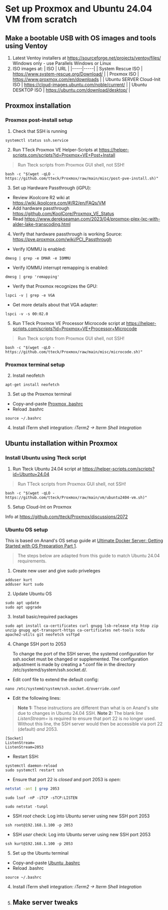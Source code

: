 # Set up Proxmox and Ubuntu 24.04 VM from scratch
## Make a bootable USB with OS images and tools using Ventoy
1) Latest Ventoy installers at https://sourceforge.net/projects/ventoy/files/ Windows only - use Parallels Windows or Linux
2) ISO images at:
   | ISO | URL |
   |-----|-----|
   | System Rescue ISO | https://www.system-rescue.org/Download/ |
   | Proxmox ISO | https://www.proxmox.com/en/downloads |
   | Ubuntu SERVER Cloud-Init ISO | https://cloud-images.ubuntu.com/noble/current/ |
   | Ubuntu DESKTOP ISO | https://ubuntu.com/download/desktop/ |
## Proxmox installation
### Proxmox post-install setup
1) Check that SSH is running
```shell-script
systemctl status ssh.service
```
2) Run TTeck Proxmox VE Helper-Scripts at https://helper-scripts.com/scripts?id=Proxmox+VE+Post+Install
> Run Tteck scripts from Proxmox GUI shell, not SSH!
```shell-script
bash -c "$(wget -qLO - https://github.com/tteck/Proxmox/raw/main/misc/post-pve-install.sh)"
```
3) Set up Hardware Passthrough (iGPU):
- Review iKoolcore R2 wiki at https://wiki.ikoolcore.com/#/R2/en/FAQs/VM
- Add hardware passthrough https://github.com/KoolCore/Proxmox_VE_Status
- Read https://www.derekseaman.com/2023/04/proxmox-plex-lxc-with-alder-lake-transcoding.html
4) Verify that hardware passthrough is working
Source: https://pve.proxmox.com/wiki/PCI_Passthrough
- Verify IOMMU is enabled:
```shell-script
dmesg | grep -e DMAR -e IOMMU
```
- Verify IOMMU interrupt remapping is enabled:

```shell-script
dmesg | grep 'remapping'
```
- Verify that Proxmox recognizes the GPU:
```shell-script
lspci -v | grep -e VGA
```
- Get more details about that VGA adapter:
```shell-script
lspci -v -s 00:02.0
```
5) Run TTeck Proxmox VE Processor Microcode script at https://helper-scripts.com/scripts?id=Proxmox+VE+Processor+Microcode
> Run Tteck scripts from Proxmox GUI shell, not SSH!
```shell-script
bash -c "$(wget -qLO - https://github.com/tteck/Proxmox/raw/main/misc/microcode.sh)"
```
### Proxmox terminal setup
2) Install neofetch
```shell-script
apt-get install neofetch
```
3) Set up the Proxmox terminal
- Copy-and-paste [Proxmox .bashrc](/Proxmox%20files/.bashrc)
- Reload .bashrc
```shell-script
source ~/.bashrc
```
4) Install iTerm shell integration: *iTerm2 → Iterm Shell Integration*
## Ubuntu installation within Proxmox 
### Install Ubuntu using Tteck script
1) Run Tteck Ubuntu 24.04 script at https://helper-scripts.com/scripts?id=Ubuntu+24.04
> Run TTeck scripts from Proxmox GUI shell, not SSH!
```shell-script
bash -c "$(wget -qLO - https://github.com/tteck/Proxmox/raw/main/vm/ubuntu2404-vm.sh)"
```
5) Setup Cloud-Int on Proxmox

Info at https://github.com/tteck/Proxmox/discussions/2072 

### Ubuntu OS setup
    
This is based on Anand's OS setup guide at [Ultimate Docker Server: Getting Started with OS Preparation Part 1](https://www.smarthomebeginner.com/ultimate-docker-server-1-os-preparation/). 
>The steps below are adapted from this guide to match Ubuntu 24.04 requirements.
1) Create new user and give sudo priveleges
```shell-script
adduser kurt
adduser kurt sudo
```
2) Update Ubuntu OS
```shell-script
sudo apt update
sudo apt upgrade
```
3) Install basic/required packages
```shell-script
sudo apt install ca-certificates curl gnupg lsb-release ntp htop zip unzip gnupg apt-transport-https ca-certificates net-tools ncdu apache2-utils git neofetch vsftpd
```

4) Change SSH port to 2053

    To change the port of the SSH server, the systemd configuration for ssh.socket must be changed or supplemented. The configuration adjustment is made by creating a *.conf file in the directory /etc/systemd/system/ssh.socket.d/.
- Edit conf file to extend the default config:
```shell-script
nano /etc/systemd/system/ssh.socket.d/override.conf
```
- Edit the following lines:
> **Note 1:** These instructions are different than what is on Anand's site due to changes in Ubuntu 24.04 SSH.
> **Note 2:** The blank line *ListenStream=* is required to ensure that port 22 is no longer used. Without this line, the SSH server would then be accessible via port 22 (default) *and* 2053.
```EditorConfig
[Socket]
ListenStream=
ListenStream=2053
```
- Restart SSH:
```shell
systemctl daemon-reload
sudo systemctl restart ssh  
```
- Ensure that port 22 is *closed* and port 2053 is *open*:
```sh
netstat -ant | grep 2053
```
```shell-script
sudo lsof -nP -iTCP -sTCP:LISTEN
```
```shell-script
sudo netstat -tunpl
```
- SSH *root* check: Log into Ubuntu server using new SSH port 2053
```shell-script
ssh root@192.168.1.100 -p 2053
```
- SSH *user* check: Log into Ubuntu server using new SSH port 2053
```shell
ssh kurt@192.168.1.100 -p 2053
```
5) Set up the Ubuntu terminal
- Copy-and-paste [Ubuntu .bashrc](/Ubuntu%20files/.bashrc)
- Reload .bashrc
```shell
source ~/.bashrc
```
4) Install iTerm shell integration: *iTerm2 → Iterm Shell Integration*
5) Make server tweaks
   - 
